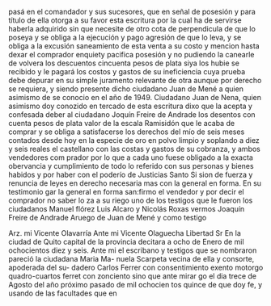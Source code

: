 pasá en el comandador y sus sucesores, que en señal de posesión y para título de ella otorga a su favor esta escritura por la cual ha de servirse haberla adquirido sin que necesite de otro cota de perpendicula de que lo poseya y se obliga a la ejecución y pago
agresión de que lo leva, y se obliga a la excusión saneamiento de esta venta a su costo y mencion hasta dexar el comprador enquiety pacifica posesión y no pudiendo la canearle de volvera los descuentos cincuenta pesos de plata siya los hubie
se recibido y le pagará los costos y gastos de su ineficiencia cuya prueba debe depurar en su simple juramento relevante de otra aunque por derecho se requiera, y siendo presente dicho ciudadano Juan de Mené a quien asimismo de se conocio en el año de 1949.
Ciudadano Juan de Nena, quien asimismo doy conozido en tercado de esta escritura dixo que la acepta y confesada deber al ciudadano Joquín Freire de Andrade los desentos con cuenta pesos de plata valor de la escala Ramisidón que le
acaba de comprar y se obliga a satisfacerse los derechos del mío de seis meses contados desde hoy en la especie de oro en polvo limpio y soplando a diez y seis reales el castellano con las costas y gastos de su cobranza, y ambos vendedores com
prador por lo que a cada uno fuese obligado a la exacta obervancia y cumplimiento de todo lo referido con sus personas y bienes habidos y por haber con el poderío de Justicias Santo
Si
sion de fuerza y renuncia de leyes en derecho
necesaria
mas con la general en forma. En su testimonio gar la
general en forma
san:firmo el vendedor y por decir el comprador no saber lo
za a su riego uno de los testigos que le fueron los ciudadanos
Manuel flórez
Luis Alcaro y
Nicolás Roxas
vermos
Joaquín Freire de
Andrade
Aruego de Juan de
Mené y como testigo

Arz. mi Vicente Olavarría
Ante mi Vicente Olaguecha
Libertad
Sr En la ciudad de Quito capital de la provincia decitara a ocho
de Enero de mil ochocientos diez y seis. Ante mi el escribano y testigos que se nombraron pareció la ciudadana Maria Ma- nuela Scarpeta vecina de ella y consorte, apoderada del su- dadero Carlos Ferrer con consentimiento exento motorgo
quadro-cuartos ferret con zonciento sino que ante mirar go
el dia trece de Agosto del año próximo pasado de mil ochocien
tos quince de que doy fe, y usando de las facultades que en